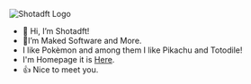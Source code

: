 ![Shotadft Logo](https://www.shotadft.com/img/banner.webp)
- 👋 Hi, I’m Shotadft!
- 📁I’m Maked Software and More.
- I like Pokèmon and among them I like Pikachu and Totodile!
- I'm Homepage it is [Here](https://www.shotadft.com/).
- 👍 Nice to meet you.
  <!-- By the way, I am a Japanese of Chinese descent. --->

<!---
shotadft/shotadft is a ✨ special ✨ repository because its `README.md` (this file) appears on your GitHub profile.
You can click the Preview link to take a look at your changes.
--->
